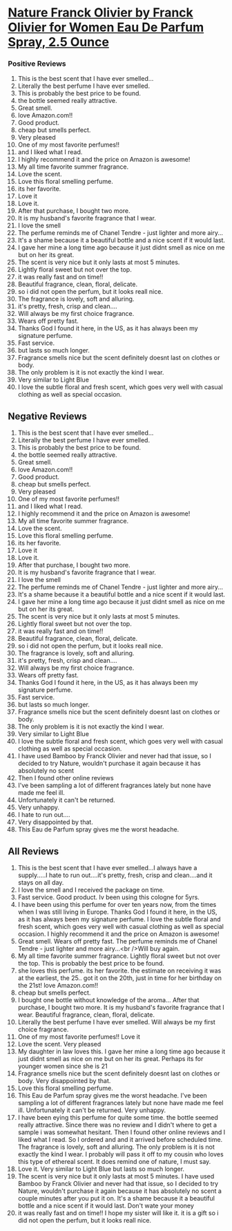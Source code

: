 # [Nature Franck Olivier by Franck Olivier for Women Eau De Parfum Spray, 2.5 Ounce](https://products.checkmycream.com/products/Nature-Franck-Olivier-by-Franck-Olivier-for-Women-Eau-De-Parfum-Spray-2.5-Ounce.html)

### Positive Reviews

<ol>
      <li>This is the best scent that I have ever smelled...</li>
      <li>Literally the best perfume I have ever smelled.</li>
      <li>This is probably the best price to be found.</li>
      <li>the bottle seemed really attractive.</li>
      <li>Great smell.</li>
      <li>love Amazon.com!!</li>
      <li>Good product.  </li>
      <li>cheap but smells perfect.</li>
      <li>Very pleased</li>
      <li>One of my most favorite perfumes!!</li>
      <li>and I liked what I read.</li>
      <li>I highly recommend it and the price on Amazon is awesome!</li>
      <li>My all time favorite summer fragrance.  </li>
      <li>Love the scent.</li>
      <li>Love this floral smelling perfume.</li>
      <li>its her favorite.</li>
      <li>Love it</li>
      <li>Love it.</li>
      <li>After that purchase, I bought two more.</li>
      <li>It is my husband&#x27;s favorite fragrance that I wear.</li>
      <li>I love the smell</li>
      <li>The perfume reminds me of Chanel Tendre - just lighter and more airy...</li>
      <li>It&#x27;s a shame because it a beautiful bottle and a nice scent if it would last.</li>
      <li>I gave her mine a long time ago because it just didnt smell as nice on me but on her its great.</li>
      <li>The scent is very nice but it only lasts at most 5 minutes.</li>
      <li>Lightly floral sweet but not over the top.  </li>
      <li>it was really fast and on time!!</li>
      <li>Beautiful fragrance, clean, floral, delicate.</li>
      <li>so i did not open the perfum, but it looks reall nice.</li>
      <li>The fragrance is lovely, soft and alluring.</li>
      <li>it&#x27;s pretty, fresh, crisp and clean....</li>
      <li>Will always be my first choice fragrance.</li>
      <li>Wears off pretty fast.</li>
      <li>Thanks God I found it here, in the US, as it has always been my signature perfume.  </li>
      <li>Fast service.</li>
      <li>but lasts so much longer.</li>
      <li>Fragrance smells nice but the scent definitely doesnt last on clothes or body.</li>
      <li>The only problem is it is not exactly the kind I wear.</li>
      <li>Very similar to Light Blue</li>
      <li>I love the subtle floral and fresh scent, which goes very well with casual clothing as well as special occasion.</li>
</ol>


<h2>Negative Reviews</h2>
<ol>
<li> This is the best scent that I have ever smelled...</li>
<li> Literally the best perfume I have ever smelled.</li>
<li> This is probably the best price to be found.</li>
<li> the bottle seemed really attractive.</li>
<li> Great smell.</li>
<li> love Amazon.com!!</li>
<li> Good product.  </li>
<li> cheap but smells perfect.</li>
<li> Very pleased</li>
<li> One of my most favorite perfumes!!</li>
<li> and I liked what I read.</li>
<li> I highly recommend it and the price on Amazon is awesome!</li>
<li> My all time favorite summer fragrance.  </li>
<li> Love the scent.</li>
<li> Love this floral smelling perfume.</li>
<li> its her favorite.</li>
<li> Love it</li>
<li> Love it.</li>
<li> After that purchase, I bought two more.</li>
<li> It is my husband&#x27;s favorite fragrance that I wear.</li>
<li> I love the smell</li>
<li> The perfume reminds me of Chanel Tendre - just lighter and more airy...</li>
<li> It&#x27;s a shame because it a beautiful bottle and a nice scent if it would last.</li>
<li> I gave her mine a long time ago because it just didnt smell as nice on me but on her its great.</li>
<li> The scent is very nice but it only lasts at most 5 minutes.</li>
<li> Lightly floral sweet but not over the top.  </li>
<li> it was really fast and on time!!</li>
<li> Beautiful fragrance, clean, floral, delicate.</li>
<li> so i did not open the perfum, but it looks reall nice.</li>
<li> The fragrance is lovely, soft and alluring.</li>
<li> it&#x27;s pretty, fresh, crisp and clean....</li>
<li> Will always be my first choice fragrance.</li>
<li> Wears off pretty fast.</li>
<li> Thanks God I found it here, in the US, as it has always been my signature perfume.  </li>
<li> Fast service.</li>
<li> but lasts so much longer.</li>
<li> Fragrance smells nice but the scent definitely doesnt last on clothes or body.</li>
<li> The only problem is it is not exactly the kind I wear.</li>
<li> Very similar to Light Blue</li>
<li> I love the subtle floral and fresh scent, which goes very well with casual clothing as well as special occasion.</li>
<li> I have used Bamboo by Franck Olivier and never had that issue, so I decided to try Nature, wouldn&#x27;t purchase it again because it has absolutely no scent</li>
<li> Then I found other online reviews</li>
<li> I&#x27;ve been sampling a lot of different fragrances lately but none have made me feel ill.</li>
<li> Unfortunately it can&#x27;t be returned.</li>
<li> Very unhappy.</li>
<li> I hate to run out....</li>
<li> Very disappointed by that.</li>
<li> This Eau de Parfum spray gives me the worst headache.</li>
</ol>

<h2>All Reviews</h2>

<ol>
    <li> This is the best scent that I have ever smelled...I always have a supply.....I hate to run out....it&#x27;s pretty, fresh, crisp and clean....and it stays on all day.</li>
    <li> I love the smell and I received the package on time.</li>
    <li> Fast service. Good product.  Iv been using this cologne for 5yrs.</li>
    <li> I have been using this perfume for over ten years now, from the times when I was still living in Europe. Thanks God I found it here, in the US, as it has always been my signature perfume.  I love the subtle floral and fresh scent, which goes very well with casual clothing as well as special occasion. I highly recommend it and the price on Amazon is awesome!</li>
    <li> Great smell. Wears off pretty fast. The perfume reminds me of Chanel Tendre - just lighter and more airy...&lt;br /&gt;Will buy again.</li>
    <li> My all time favorite summer fragrance.  Lightly floral sweet but not over the top.  This is probably the best price to be found.</li>
    <li> she loves this perfume. its her favorite. the estimate on receiving it was at the earliest, the 25.. got it on the 20th, just in time for her birthday on the 21st! love Amazon.com!!</li>
    <li> cheap but smells perfect.</li>
    <li> I bought one bottle without knowledge of the aroma... After that purchase, I bought two more. It is my husband&#x27;s favorite fragrance that I wear. Beautiful fragrance, clean, floral, delicate.</li>
    <li> Literally the best perfume I have ever smelled. Will always be my first choice fragrance.</li>
    <li> One of my most favorite perfumes!! Love it</li>
    <li> Love the scent. Very pleased</li>
    <li> My daughter in law loves this. I gave her mine a long time ago because it just didnt smell as nice on me but on her its great. Perhaps its for younger women since she is 21</li>
    <li> Fragrance smells nice but the scent definitely doesnt last on clothes or body. Very disappointed by that.</li>
    <li> Love this floral smelling perfume.</li>
    <li> This Eau de Parfum spray gives me the worst headache. I&#x27;ve been sampling a lot of different fragrances lately but none have made me feel ill. Unfortunately it can&#x27;t be returned. Very unhappy.</li>
    <li> I have been eying this perfume for quite some time. the bottle seemed really attractive. Since there was no review and I didn&#x27;t where to get a sample i was somewhat hesitant. Then I found other online reviews and I liked what I read. So I ordered and and it arrived before scheduled time. The fragrance is lovely, soft and alluring. The only problem is it is not exactly the kind I wear. I probably will pass it off to my cousin who loves this type of ethereal scent. It does remind one of nature, I must say.</li>
    <li> Love it. Very similar to Light Blue but lasts so much longer.</li>
    <li> The scent is very nice but it only lasts at most 5 minutes. I have used Bamboo by Franck Olivier and never had that issue, so I decided to try Nature, wouldn&#x27;t purchase it again because it has absolutely no scent a couple minutes after you put it on. It&#x27;s a shame because it a beautiful bottle and a nice scent if it would last. Don&#x27;t wate your money</li>
    <li> it was really fast and on time!! I hope my sister will like it. it is a gift so i did not open the perfum, but it looks reall nice.</li>
</ol>




